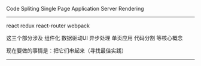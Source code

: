 Code Spliting
Single Page Application
Server Rendering

----------------------------------------------------------------

react          redux         react-router      webpack

这三个部分涉及 组件化 数据驱动UI 异步处理 单页应用 代码分割 等核心概念

现在要做的事情是：把它们串起来（寻找最佳实践）

-----------------------------------------------------------------
